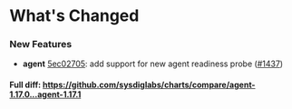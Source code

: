 # What's Changed

### New Features
- **agent** [5ec02705](https://github.com/sysdiglabs/charts/commit/5ec027053dd349769173ca7aa9db1dd395df7883): add support for new agent readiness probe ([#1437](https://github.com/sysdiglabs/charts/issues/1437))
#### Full diff: https://github.com/sysdiglabs/charts/compare/agent-1.17.0...agent-1.17.1
